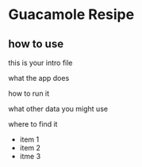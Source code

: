 # Guacamole Resipe

## how to use

this is your intro file

what the app does

how to run it

what other data you might use

where to find it

- item 1
- item 2
- itme 3
